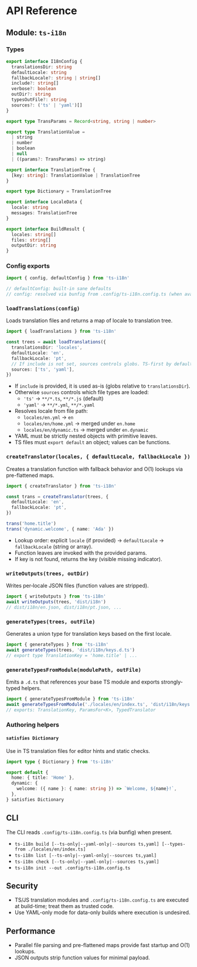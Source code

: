 # API Reference

## Module: `ts-i18n`

### Types

```ts
export interface I18nConfig {
  translationsDir: string
  defaultLocale: string
  fallbackLocale?: string | string[]
  include?: string[]
  verbose?: boolean
  outDir?: string
  typesOutFile?: string
  sources?: ('ts' | 'yaml')[]
}

export type TransParams = Record<string, string | number>

export type TranslationValue =
  | string
  | number
  | boolean
  | null
  | ((params?: TransParams) => string)

export interface TranslationTree {
  [key: string]: TranslationValue | TranslationTree
}

export type Dictionary = TranslationTree

export interface LocaleData {
  locale: string
  messages: TranslationTree
}

export interface BuildResult {
  locales: string[]
  files: string[]
  outputDir: string
}
```

### Config exports

```ts
import { config, defaultConfig } from 'ts-i18n'

// defaultConfig: built-in sane defaults
// config: resolved via bunfig from .config/ts-i18n.config.ts (when available)
```

### `loadTranslations(config)`

Loads translation files and returns a map of locale to translation tree.

```ts
import { loadTranslations } from 'ts-i18n'

const trees = await loadTranslations({
  translationsDir: 'locales',
  defaultLocale: 'en',
  fallbackLocale: 'pt',
  // If include is not set, sources controls globs. TS-first by default.
  sources: ['ts', 'yaml'],
})
```

- If `include` is provided, it is used as-is (globs relative to `translationsDir`).
- Otherwise `sources` controls which file types are loaded:
  - `'ts'` → `**/*.ts`, `**/*.js` (default)
  - `'yaml'` → `**/*.yml`, `**/*.yaml`
- Resolves locale from file path:
  - `locales/en.yml` → `en`
  - `locales/en/home.yml` → merged under `en.home`
  - `locales/en/dynamic.ts` → merged under `en.dynamic`
- YAML must be strictly nested objects with primitive leaves.
- TS files must `export default` an object; values can be functions.

### `createTranslator(locales, { defaultLocale, fallbackLocale })`

Creates a translation function with fallback behavior and O(1) lookups via pre-flattened maps.

```ts
import { createTranslator } from 'ts-i18n'

const trans = createTranslator(trees, {
  defaultLocale: 'en',
  fallbackLocale: 'pt',
})

trans('home.title')
trans('dynamic.welcome', { name: 'Ada' })
```

- Lookup order: explicit `locale` (if provided) → `defaultLocale` → `fallbackLocale` (string or array).
- Function leaves are invoked with the provided params.
- If key is not found, returns the key (visible missing indicator).

### `writeOutputs(trees, outDir)`

Writes per‑locale JSON files (function values are stripped).

```ts
import { writeOutputs } from 'ts-i18n'
await writeOutputs(trees, 'dist/i18n')
// dist/i18n/en.json, dist/i18n/pt.json, ...
```

### `generateTypes(trees, outFile)`

Generates a union type for translation keys based on the first locale.

```ts
import { generateTypes } from 'ts-i18n'
await generateTypes(trees, 'dist/i18n/keys.d.ts')
// export type TranslationKey = 'home.title' | ...
```

### `generateTypesFromModule(modulePath, outFile)`

Emits a `.d.ts` that references your base TS module and exports strongly-typed helpers.

```ts
import { generateTypesFromModule } from 'ts-i18n'
await generateTypesFromModule('./locales/en/index.ts', 'dist/i18n/keys.d.ts')
// exports: TranslationKey, ParamsFor<K>, TypedTranslator
```

### Authoring helpers

#### `satisfies Dictionary`

Use in TS translation files for editor hints and static checks.

```ts
import type { Dictionary } from 'ts-i18n'

export default {
  home: { title: 'Home' },
  dynamic: {
    welcome: ({ name }: { name: string }) => `Welcome, ${name}!`,
  },
} satisfies Dictionary
```

## CLI

The CLI reads `.config/ts-i18n.config.ts` (via bunfig) when present.

- `ts-i18n build [--ts-only|--yaml-only|--sources ts,yaml] [--types-from ./locales/en/index.ts]`
- `ts-i18n list [--ts-only|--yaml-only|--sources ts,yaml]`
- `ts-i18n check [--ts-only|--yaml-only|--sources ts,yaml]`
- `ts-i18n init --out .config/ts-i18n.config.ts`

## Security

- TS/JS translation modules and `.config/ts-i18n.config.ts` are executed at build-time; treat them as trusted code.
- Use YAML-only mode for data-only builds where execution is undesired.

## Performance

- Parallel file parsing and pre-flattened maps provide fast startup and O(1) lookups.
- JSON outputs strip function values for minimal payload.
